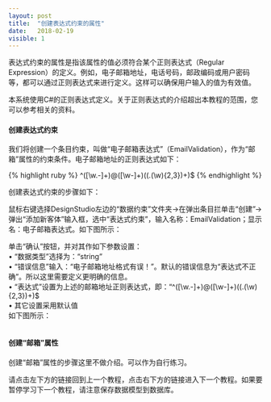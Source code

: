 ```yaml
---
layout: post
title:  "创建表达式约束的属性"
date:   2018-02-19
visible: 1
---
```


表达式约束的属性是指该属性的值必须符合某个正则表达式（Regular Expression）的定义。例如，电子邮箱地址，电话号码，邮政编码或用户密码等，都可以通过正则表达式来进行定义。这样可以确保用户输入的值为有效值。

本系统使用C#的正则表达式定义。关于正则表达式的介绍超出本教程的范围，您可以参考相关的资料。

#### 创建表达式约束

我们将创建一个条目约束，叫做“电子邮箱表达式”（EmailValidation），作为“邮箱”属性的约束条件。电子邮箱地址的正则表达式如下：

{% highlight ruby %}
^([\w\.\-]+)@([\w\-]+)((\.(\w){2,3})+)$
{% endhighlight %}

创建表达式约束的步骤如下：

鼠标右键选择DesignStudio左边的“数据约束”文件夹→在弹出条目拦单击“创建”→弹出“添加新客体”输入框，选中“表达式约束”，输入名称：EmailValidation；显示名：电子邮箱表达式。如下图所示： 

<img src="{{'/assets/img/2018-2-19 创建表达式约束的属性1.png' | prepend: site.baseurl }}" alt=""><br>
单击“确认”按钮，并对其作如下参数设置：<br>
•	“数据类型”选择为：“string”<br>
•	“错误信息”输入：“电子邮箱地址格式有误！”。默认的错误信息为“表达式不正确”。所以这里需要定义更明确的信息。<br>
•	“表达式”设置为上述的邮箱地址正则表达式，即：“^([\w\.\-]+)@([\w\-]+)((\.(\w){2,3})+)$<br>
•	其它设置采用默认值<br>
如下图所示：

<img src="{{'/assets/img/2018-2-19 创建表达式约束的属性A2.png' | prepend: site.baseurl }}" alt=""><br>

#### 创建“邮箱”属性

创建“邮箱”属性的步骤这里不做介绍。可以作为自行练习。

请点击左下方的链接回到上一个教程，点击右下方的链接进入下一个教程。如果要暂停学习下一个教程，请注意保存数据模型到数据库。
